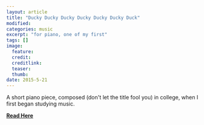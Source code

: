 ```yaml
---
layout: article
title: "Ducky Ducky Ducky Ducky Ducky Ducky Duck"
modified:
categories: music
excerpt: "for piano, one of my first"
tags: []
image:
  feature: 
  credit: 
  creditlink: 
  teaser: 
  thumb:
date: 2015-5-21
---
```

A short piano piece, composed (don't let the title fool you) in college, when I first began studying music.

[**Read Here**]()
